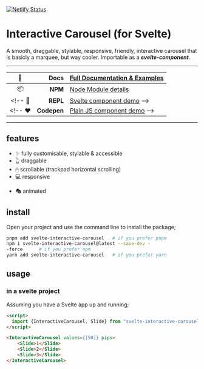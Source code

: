 [![Netlify Status](https://api.netlify.com/api/v1/badges/4823de9a-ceec-4b08-a951-007b9543d87e/deploy-status)](https://app.netlify.com/sites/svelte-interactive-carousel/deploys)
# Interactive Carousel (for Svelte)




<!-- ![Svelte Range Slider -- focussed, including some pips](test/public/slider.png) -->

A smooth, draggable, stylable, responsive, friendly, interactive carousel that is basicly a marquee, but way cooler.
Importable as a ***svelte-component***.
<!-- , or **used directly in any javascript application**. -->

---

📔 | Docs | [Full Documentation & Examples](https://svelte-interactive-carousel.netlify.app/)
:--: | -----: | :------
📦 | **NPM** |[Node Module details](https://www.npmjs.com/package/svelte-interactive-carousel)
<!-- 📝 | **REPL** |[Svelte component demo](https://svelte.dev/repl/030797781fd64ad88302d1343f5b2c43?version=3) -->
<!-- ❤ | **Codepen** |[Plain JS component demo](https://codepen.io/simeydotme/pen/KKNJdbK) -->

---

## features

<!-- ![Features of the range slider plugin (written below)](test/public/range-slider.png) -->

- ✨ fully customisable, stylable & accessible
- 👆 draggable
- 🖱 scrollable (trackpad horizontal scrolling)
- 💻 responsive
<!-- - ⌨ accessible -->
- 🎭 animated

## install

Open your project and use the command line to install the package;

```bash
pnpm add svelte-interactive-carousel   # if you prefer pnpm
npm i svelte-interactive-carousel@latest --save-dev -
-force      # if you prefer npm
yarn add svelte-interactive-carousel   # if you prefer yarn
```

## usage

### in a svelte project

Assuming you have a Svelte app up and running;

```html
<script>
  import {InteractiveCarousel, Slide} from "svelte-interactive-carousel";
</script>

<InteractiveCarousel values={[50]} pips>
    <Slide>1</Slide>
    <Slide>2</Slide>
    <Slide>3</Slide>
</InteractiveCarousel>
```

<!-- ### as a regular JS file

If you're not building a svelte-app, you can use the [`/dist/`
version of the script `/dist/svelte-interactive-carousel.js`](dist/svelte-interactive-carousel.js) and include it
with a regular `<script>` tag. This should even work with jQuery.

```html
<script src="./js/vendor/svelte-interactive-carousel.js" />

<div id="my-slider"></div>

<script>
  var mySlider = new RangeSliderPips({
    target: document.querySelector("#my-slider"),
    props: { values: [50], pips: true }
  });
</script>
```

### as a JS module

If you're building a bleeding-edge JS application (maybe Vue or React), you might
want to use js imports (`import`)

```js
import RangeSlider from "./node_modules/svelte-interactive-carousel/dist/svelte-interactive-carousel.mjs";

var mySlider = new RangeSlider({
  target: node, // js reference to a DOM element
  props: { values: [50], pips: true }
});
``` -->
<!-- 
---

## props (options)

### carousel props

prop | type | default | description
-----|------|---------|-------------
**values** | `Array` | `[50]` | Array of values to apply on the slider. Multiple values creates multiple handles. (_**note:** A slider with `range` property set can only have two values max_)
**min** | `Number` | `0` | Minimum value for the slider _(should be `< max`)_
**max** | `Number` | `100` | Maximum value for the slider _(should be `> min`)_
**step** | `Number` | `1` | Every `nth` value to allow handle to stop at _(should be a positive value)_
**range** | `Boolean`/`String` | `false` | Whether to style as a range picker. Use `range='min'` or `range='max'` for min/max variants
**pushy** | `Boolean` | `false` | If `range` is `true`, then this boolean decides if one handle will push the other along
**float** | `Boolean` | `false` | Set true to add a floating label above focussed handles
**vertical** | `Boolean` | `false` | Make the slider render vertically (lower value on bottom)
**pips** | `Boolean` | `false` | Whether to show pips/notches on the slider
**pipstep** | `Number` | `1`/`10`/`20` | Every `nth` step to show a pip for. This has multiple defaults depending on `values` property
**first** | `Boolean`/`String` | `false` | Whether to show a pip or label for the first value on slider. Use `first='label'` to show a label value
**last** | `Boolean`/`String` | `false` | Whether to show a pip or label for the last value on slider. Use `last='label'` to show a label value
**rest** | `Boolean`/`String` | `false` | Whether to show a pip or label for all other values. Use `rest='label'` to show a label value
**all** | `Boolean`/`String` | `false` | Whether to show a pip or label for all values. Same as combining `first`, `last` and `rest`. Use `all='label'` to show a label value
**prefix** | `String` | `""` | A string to prefix to all displayed values
**suffix** | `String` | `""` | A string to suffix to all displayed values
**reversed** | `Boolean` | `false` | Reverse the orientation of min/max
**hoverable** | `Boolean` | `true` | Whether hover styles are enabled for both handles and pips/values
**disabled** | `Boolean` | `false` | Determine if the slider is disabled, or enabled _(only disables interactions, and events)_
**id** | `String` | `""` | Give the slider a unique ID for use in styling
**formatter** | `Function` | `(v,i,p) => v` | A function to re-format values before they are displayed (`v = value, i = pip index, p = percent`)
**handleFormatter** | `Function` | `formatter` | A function to re-format values on the handle/float before they are displayed. Defaults to the same function given to the `formatter` property (`v = value, i = handle index, p = percent`)
**springValues** | `Object` | `{ stiffness: 0.15, damping: 0.4 }` | Svelte spring physics object to change the behaviour of the handle when moving
**slider** | `Element` | `undefined` | DOM reference for binding to the main `<div />` of the component (`bind:slider='ref'`)

### slider events (dispatched)

event | example | `event.detail` | description
------|------------|--------|-------------
**start** | `on:start={(e) => { ... }}` | `{ activeHandle: Integer, value: Float, values: Array }` | Event fired when the user begins interaction with the slider
**change** | `on:change={(e) => { ... }}` | `{ activeHandle: Integer, startValue: Float, previousValue: Float, value: Float, values: Array }` | Event fired when the user changes the value; returns the previous value, also
**stop** | `on:stop={(e) => { ... }}` | `{ activeHandle: Integer, startValue: Float, value: Float, values: Array }` | Event fired when the user stops interacting with slider; returns the beginning value, also

**[📔📘📖 _Full Documentation & Examples_](https://simeydotme.github.io/svelte-interactive-carousel/)**

## styling

**Styling should mostly be done with CSS.**  
There's a [bunch of css variables for controlling the colors](https://simeydotme.github.io/svelte-interactive-carousel/#styling) of the elements. 
And the slider is fluid horizontally, with the size of things controlled by font-size. So you may change he `font-size` on the `.rangeSlider` base
element to change the scale of everything.

If you require more fine control of the widths, heights, etc, then you may override the default css. This can be easier by using the `id` prop
to give your slider a unique id.

Values of labels can be styled with CSS, and the format can be modified with the `formatter()` function prop. And animation of the handles is
controlled by the `springValues` object prop.

## contribute

I am very happy to accept;

- 🌟 suggestions/requests for new features or changes
- 🛠 pull-requests for bug fixes, or issue resolution
- 🧪 help with creating a proper test-suite

[Read the CONTRIBUTING.md](./CONTRIBUTING.md)

---

## support / donate  
I'd be super excited if you find this project useful and wish to donate a small amount for my efforts!

|  |  |         |
|--|--:|---------|
| <img src="https://user-images.githubusercontent.com/2817396/149629283-6002944f-9253-4e35-917d-89b476deae4e.png" width=20> | [![£1 One Pound Donation](https://user-images.githubusercontent.com/2817396/149629980-08b9a952-bd6a-4c23-be78-05e3fd534352.png)](https://www.paypal.com/paypalme/simey/1) | [£1 GBP donation](https://www.paypal.com/paypalme/simey/1) |
| <img src="https://user-images.githubusercontent.com/2817396/149629283-6002944f-9253-4e35-917d-89b476deae4e.png" width=20> | [![£5 Five Pounds Donation](https://user-images.githubusercontent.com/2817396/149629994-3a99770c-d333-46e7-9818-ab6b18ad0202.png)](https://www.paypal.com/paypalme/simey/5) | [£5 GBP donation](https://www.paypal.com/paypalme/simey/5) |
| <img src="https://user-images.githubusercontent.com/2817396/149629283-6002944f-9253-4e35-917d-89b476deae4e.png" width=20> | [![£10 Ten Pounds Donation](https://user-images.githubusercontent.com/2817396/149630000-95aa4234-ff67-4e7c-a7f4-ffd52f25e6d8.png)](https://www.paypal.com/paypalme/simey/10) | [£10 GBP donation](https://www.paypal.com/paypalme/simey/10) | -->